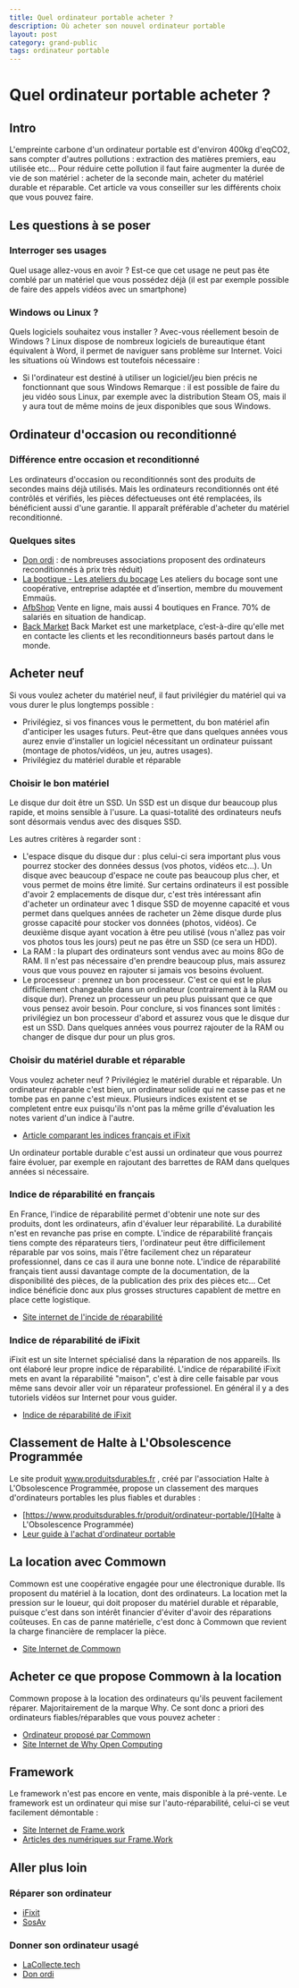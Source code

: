 ```yaml
---
title: Quel ordinateur portable acheter ?
description: Où acheter son nouvel ordinateur portable
layout: post
category: grand-public
tags: ordinateur portable
---
```


# Quel ordinateur portable acheter ?

## Intro

L'empreinte carbone d'un ordinateur portable est d'environ 400kg d'eqCO2, sans compter d'autres pollutions : extraction des matières premiers, eau utilisée etc...
Pour réduire cette pollution il faut faire augmenter la durée de vie de son matériel : acheter de la seconde main, acheter du matériel durable et réparable.
Cet article va vous conseiller sur les différents choix que vous pouvez faire.

## Les questions à se poser

### Interroger ses usages

Quel usage allez-vous en avoir ? Est-ce que cet usage ne peut pas ête comblé par un matériel que vous possédez déjà (il est par exemple possible de faire des appels vidéos avec un smartphone)

### Windows ou Linux ?

Quels logiciels souhaitez vous installer ? Avec-vous réellement besoin de Windows ? Linux dispose de nombreux logiciels de bureautique étant équivalent à Word, il permet de naviguer sans problème sur Internet.
Voici les situations où Windows est toutefois nécessaire :
* Si l'ordinateur est destiné à utiliser un logiciel/jeu bien précis ne fonctionnant que sous Windows
Remarque : il est possible de faire du jeu vidéo sous Linux, par exemple avec la distribution Steam OS, mais il y aura tout de même moins de jeux disponibles que sous Windows.

## Ordinateur d'occasion ou reconditionné

### Différence entre occasion et reconditionné

Les ordinateurs d'occasion ou reconditionnés sont des produits de secondes mains déjà utilisés. 
Mais les ordinateurs reconditionnés ont été contrôlés et vérifiés, les pièces défectueuses ont été remplacées, ils bénéficient aussi d'une garantie. Il apparaît préférable d'acheter du matériel reconditionné.

### Quelques sites

* [Don ordi](https://donordi.fr/) : de nombreuses associations proposent des ordinateurs reconditionnés à prix très réduit)
* [La bootique - Les ateliers du bocage](https://la-bootique.com/) Les ateliers du bocage sont une coopérative, entreprise adaptée et d’insertion, membre du mouvement Emmaüs.
* [AfbShop](https://www.afbshop.fr/) Vente en ligne, mais aussi 4 boutiques en France. 70% de salariés en situation de handicap.
* [Back Market](https://www.backmarket.fr/) Back Market est une marketplace, c’est-à-dire qu'elle met en contacte les clients et les reconditionneurs basés partout dans le monde.

## Acheter neuf

Si vous voulez acheter du matériel neuf, il faut privilégier du matériel qui va vous durer le plus longtemps possible :
* Privilégiez, si vos finances vous le permettent, du bon matériel afin d'anticiper les usages futurs. Peut-être que dans quelques années vous aurez envie d'installer un logiciel nécessitant un ordinateur puissant (montage de photos/vidéos, un jeu, autres usages).
* Privilégiez du matériel durable et réparable

### Choisir le bon matériel

Le disque dur doit être un SSD. Un SSD est un disque dur beaucoup plus rapide, et moins sensible à l'usure. La quasi-totalité des ordinateurs neufs sont désormais vendus avec des disques SSD.

Les autres critères à regarder sont :
* L'espace disque du disque dur : plus celui-ci sera important plus vous pourrez stocker des données dessus (vos photos, vidéos etc...). Un disque avec beaucoup d'espace ne coute pas beaucoup plus cher, et vous permet de moins être limité. Sur certains ordinateurs il est possible d'avoir 2 emplacements de disque dur, c'est très intéressant afin d'acheter un ordinateur avec 1 disque SSD de moyenne capacité et vous permet dans quelques années de racheter un 2ème disque durde plus grosse capacité pour stocker vos données (photos, vidéos). Ce deuxième disque ayant vocation à être peu utilisé (vous n'allez pas voir vos photos tous les jours) peut ne pas être un SSD (ce sera un HDD).
* La RAM : la plupart des ordinateurs sont vendus avec au moins 8Go de RAM. Il n'est pas nécessaire d'en prendre beaucoup plus, mais assurez vous que vous pouvez en rajouter si jamais vos besoins évoluent.
* Le processeur : prennez un bon processeur. C'est ce qui est le plus difficilement changeable dans un ordinateur (contrairement à la RAM ou disque dur). Prenez un processeur un peu plus puissant que ce que vous pensez avoir besoin.
Pour conclure, si vos finances sont limités : privilégiez un bon processeur d'abord et assurez vous que le disque dur est un SSD. Dans quelques années vous pourrez rajouter de la RAM ou changer de disque dur pour un plus gros.

### Choisir du matériel durable et réparable

Vous voulez acheter neuf ? Privilégiez le matériel durable et réparable. Un ordinateur réparable c'est bien, un ordinateur solide qui ne casse pas et ne tombe pas en panne c'est mieux.
Plusieurs indices existent et se completent entre eux puisqu'ils n'ont pas la même grille d'évaluation les notes varient d'un indice à l'autre.
* [Article comparant les indices français et iFixit](https://www.lesnumeriques.com/vie-du-net/ifixit-vs-indice-de-reparabilite-deux-approches-pour-un-meme-probleme-n160205.html)

Un ordinateur portable durable c'est aussi un ordinateur que vous pourrez faire évoluer, par exemple en rajoutant des barrettes de RAM dans quelques années si nécessaire.

### Indice de réparabilité en français

En France, l'indice de réparabilité permet d'obtenir une note sur des produits, dont les ordinateurs, afin d'évaluer leur réparabilité. La durabilité n'est en revanche pas prise en compte.
L'indice de réparabilité français tiens compte des réparateurs tiers, l'ordinateur peut être difficilement réparable par vos soins, mais l'être facilement chez un réparateur professionnel, dans ce cas il aura une bonne note.
L'indice de réparabilité français tient aussi davantage compte de la documentation, de la disponibilité des pièces, de la publication des prix des pièces etc... Cet indice bénéficie donc aux plus grosses structures capablent de mettre en place cette logistique.

* [Site internet de l'incide de réparabilité](https://www.indicereparabilite.fr/appareils/ordinateur-portable/?orderby=rating)

### Indice de réparabilité de iFixit

iFixit est un site Internet spécialisé dans la réparation de nos appareils. Ils ont élaboré leur propre indice de réparabilité.
L'indice de réparabilité iFixit mets en avant la réparabilité "maison", c'est à dire celle faisable par vous même sans devoir aller voir un réparateur professionel. En général il y a des tutoriels vidéos sur Internet pour vous guider.

* [Indice de réparabilité de iFixit](https://fr.ifixit.com/laptop-repairability?sort=score)

## Classement de Halte à L'Obsolescence Programmée

Le site produit www.produitsdurables.fr , créé par l'association Halte à L'Obsolescence Programmée, propose un classement des marques d'ordinateurs portables les plus fiables et durables :
* [https://www.produitsdurables.fr/produit/ordinateur-portable/](Halte à L'Obsolescence Programmée)
* [Leur guide à l'achat d'ordinateur portable](https://www.produitsdurables.fr/2018/11/12/7-conseils-pour-se-procurer-un-ordinateur-portable-efficace-et-durable/)


## La location avec Commown

Commown est une coopérative engagée pour une électronique durable. Ils proposent du matériel à la location, dont des ordinateurs.
La location met la pression sur le loueur, qui doit proposer du matériel durable et réparable, puisque c'est dans son intérêt financier d'éviter d'avoir des réparations coûteuses.
En cas de panne matérielle, c'est donc à Commown que revient la charge financière de remplacer la pièce.

* [Site Internet de Commown](https://commown.coop/)

## Acheter ce que propose Commown à la location

Commown propose à la location des ordinateurs qu'ils peuvent facilement réparer. Majoritairement de la marque Why. Ce sont donc a priori des ordinateurs fiables/réparables que vous pouvez acheter :
* [Ordinateur proposé par Commown](https://shop.commown.coop/shop/category/ordinateurs-portables-11)
* [Site Internet de Why Open Computing](https://whyopencomputing.ch/)

## Framework

Le framework n'est pas encore en vente, mais disponible à la pré-vente.
Le framework est un ordinateur qui mise sur l'auto-réparabilité, celui-ci se veut facilement démontable :
* [Site Internet de Frame.work](https://frame.work/)
* [Articles des numériques sur Frame.Work](https://www.lesnumeriques.com/ordinateur-portable/framework-devoile-un-pc-portable-de-13-5-pouces-evolutif-et-reparable-n160919.html)

## Aller plus loin

### Réparer son ordinateur

* [iFixit](https://fr.ifixit.com/)
* [SosAv](https://www.sosav.fr/)

### Donner son ordinateur usagé

* [LaCollecte.tech](https://lacollecte.tech/)
* [Don ordi](https://donordi.fr/)


